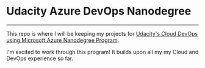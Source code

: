 # Udacity Azure DevOps Nanodegree

___

This repo is where I will be keeping my projects for [Udacity's Cloud DevOps using Microsoft Azure Nanodegree Program](https://www.udacity.com/course/cloud-devops-using-microsoft-azure-nanodegree--nd082). 

I'm excited to work through this program! It builds upon all my my Cloud and DevOps experience so far. 

